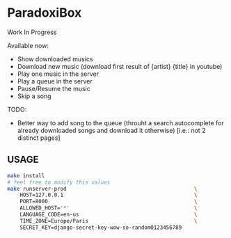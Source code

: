 # ParadoxiBox

Work In Progress

Available now:
- Show downloaded musics
- Download new music (download first result of {artist} {title} in youtube)
- Play one music in the server
- Play a queue in the server
- Pause/Resume the music
- Skip a song

TODO:
- Better way to add song to the queue (throuht a search autocomplete for already downloaded songs and download it otherwise) [i.e.: not 2 distinct pages]

## USAGE

```bash
make install
# feel free to modify this values
make runserver-prod                                         \
    HOST=127.0.0.1                                          \
    PORT=8000                                               \
    ALLOWED_HOST='*'                                        \
    LANGUAGE_CODE=en-us                                     \
    TIME_ZONE=Europe/Paris                                  \
    SECRET_KEY=django-secret-key-wow-so-random0123456789
```
